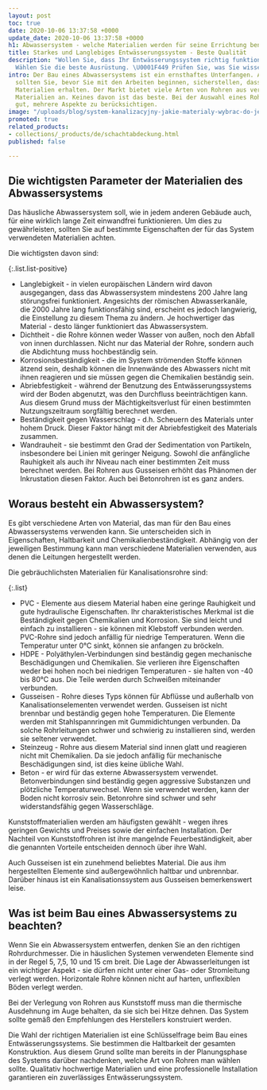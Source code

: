 ```yaml
---
layout: post
toc: true
date: 2020-10-06 13:37:58 +0000
update_date: 2020-10-06 13:37:58 +0000
h1: Abwassersystem - welche Materialien werden für seine Errichtung benötigt?
title: Starkes und Langlebiges Entwässerungssystem - Beste Qualität
description: "Wollen Sie, dass Ihr Entwässerungssystem richtig funktioniert? \U0001F6BD
  Wählen Sie die beste Ausrüstung. \U0001F449 Prüfen Sie, was Sie wissen sollten."
intro: Der Bau eines Abwassersystems ist ein ernsthaftes Unterfangen. Aus diesem Grund
  sollten Sie, bevor Sie mit den Arbeiten beginnen, sicherstellen, dass Sie die besten
  Materialien erhalten. Der Markt bietet viele Arten von Rohren aus verschiedenen
  Materialien an. Keines davon ist das beste. Bei der Auswahl eines Rohres ist es
  gut, mehrere Aspekte zu berücksichtigen.
image: "/uploads/blog/system-kanalizacyjny-jakie-materialy-wybrac-do-jego-stworzenia.jpg"
promoted: true
related_products:
- collections/_products/de/schachtabdeckung.html
published: false

---
```

## Die wichtigsten Parameter der Materialien des Abwassersystems

Das häusliche Abwassersystem soll, wie in jedem anderen Gebäude auch, für eine wirklich lange Zeit einwandfrei funktionieren. Um dies zu gewährleisten, sollten Sie auf bestimmte Eigenschaften der für das System verwendeten Materialien achten.

Die wichtigsten davon sind:

{:.list.list-positive}

* Langlebigkeit - in vielen europäischen Ländern wird davon ausgegangen, dass das Abwassersystem mindestens 200 Jahre lang störungsfrei funktioniert. Angesichts der römischen Abwasserkanäle, die 2000 Jahre lang funktionsfähig sind, erscheint es jedoch langwierig, die Einstellung zu diesem Thema zu ändern. Je hochwertiger das Material - desto länger funktioniert das Abwassersystem.
* Dichtheit - die Rohre können weder Wasser von außen, noch den Abfall von innen durchlassen. Nicht nur das Material der Rohre, sondern auch die Abdichtung muss hochbeständig sein.
* Korrosionsbeständigkeit - die im System strömenden Stoffe können ätzend sein, deshalb können die Innenwände des Abwassers nicht mit ihnen reagieren und sie müssen gegen die Chemikalien beständig sein.
* Abriebfestigkeit - während der Benutzung des Entwässerungssystems wird der Boden abgenutzt, was den Durchfluss beeinträchtigen kann. Aus diesem Grund muss der Mächtigkeitsverlust für einen bestimmten Nutzungszeitraum sorgfältig berechnet werden.
* Beständigkeit gegen Wasserschlag - d.h. Scheuern des Materials unter hohem Druck. Dieser Faktor hängt mit der Abriebfestigkeit des Materials zusammen.
* Wandrauheit - sie bestimmt den Grad der Sedimentation von Partikeln, insbesondere bei Linien mit geringer Neigung. Sowohl die anfängliche Rauhigkeit als auch ihr Niveau nach einer bestimmten Zeit muss berechnet werden. Bei Rohren aus Gusseisen erhöht das Phänomen der Inkrustation diesen Faktor. Auch bei Betonrohren ist es ganz anders.

## Woraus besteht ein Abwassersystem?

Es gibt verschiedene Arten von Material, das man für den Bau eines Abwassersystems verwenden kann. Sie unterscheiden sich in Eigenschaften, Haltbarkeit und Chemikalienbeständigkeit. Abhängig von der jeweiligen Bestimmung kann man verschiedene Materialien verwenden, aus denen die Leitungen hergestellt werden.

Die gebräuchlichsten Materialien für Kanalisationsrohre sind:

{:.list}

* PVC - Elemente aus diesem Material haben eine geringe Rauhigkeit und gute hydraulische Eigenschaften. Ihr charakteristisches Merkmal ist die Beständigkeit gegen Chemikalien und Korrosion. Sie sind leicht und einfach zu installieren - sie können mit Klebstoff verbunden werden. PVC-Rohre sind jedoch anfällig für niedrige Temperaturen. Wenn die Temperatur unter 0°C sinkt, können sie anfangen zu bröckeln.
* HDPE - Polyäthylen-Verbindungen sind beständig gegen mechanische Beschädigungen und Chemikalien. Sie verlieren ihre Eigenschaften weder bei hohen noch bei niedrigen Temperaturen - sie halten von -40 bis 80°C aus. Die Teile werden durch Schweißen miteinander verbunden.
* Gusseisen - Rohre dieses Typs können für Abflüsse und außerhalb von Kanalisationselementen verwendet werden. Gusseisen ist nicht brennbar und beständig gegen hohe Temperaturen. Die Elemente werden mit Stahlspannringen mit Gummidichtungen verbunden. Da solche Rohrleitungen schwer und schwierig zu installieren sind, werden sie seltener verwendet.
* Steinzeug - Rohre aus diesem Material sind innen glatt und reagieren nicht mit Chemikalien. Da sie jedoch anfällig für mechanische Beschädigungen sind, ist dies keine übliche Wahl.
* Beton - er wird für das externe Abwassersystem verwendet. Betonverbindungen sind beständig gegen aggressive Substanzen und plötzliche Temperaturwechsel. Wenn sie verwendet werden, kann der Boden nicht korrosiv sein. Betonrohre sind schwer und sehr widerstandsfähig gegen Wasserschläge.

Kunststoffmaterialien werden am häufigsten gewählt - wegen ihres geringen Gewichts und Preises sowie der einfachen Installation. Der Nachteil von Kunststoffrohren ist ihre mangelnde Feuerbeständigkeit, aber die genannten Vorteile entscheiden dennoch über ihre Wahl.

Auch Gusseisen ist ein zunehmend beliebtes Material. Die aus ihm hergestellten Elemente sind außergewöhnlich haltbar und unbrennbar. Darüber hinaus ist ein Kanalisationssystem aus Gusseisen bemerkenswert leise.

## Was ist beim Bau eines Abwassersystems zu beachten?

Wenn Sie ein Abwassersystem entwerfen, denken Sie an den richtigen Rohrdurchmesser. Die in häuslichen Systemen verwendeten Elemente sind in der Regel 5, 7,5, 10 und 15 cm breit. Die Lage der Abwasserleitungen ist ein wichtiger Aspekt - sie dürfen nicht unter einer Gas- oder Stromleitung verlegt werden. Horizontale Rohre können nicht auf harten, unflexiblen Böden verlegt werden.

Bei der Verlegung von Rohren aus Kunststoff muss man die thermische Ausdehnung im Auge behalten, da sie sich bei Hitze dehnen. Das System sollte gemäß den Empfehlungen des Herstellers konstruiert werden.

Die Wahl der richtigen Materialien ist eine Schlüsselfrage beim Bau eines Entwässerungssystems. Sie bestimmen die Haltbarkeit der gesamten Konstruktion. Aus diesem Grund sollte man bereits in der Planungsphase des Systems darüber nachdenken, welche Art von Rohren man wählen sollte. Qualitativ hochwertige Materialien und eine professionelle Installation garantieren ein zuverlässiges Entwässerungssystem.